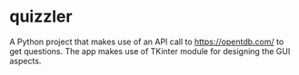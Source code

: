 # quizzler
A Python project that makes use of an API call to https://opentdb.com/ to get questions. The app makes use of TKinter module for designing the GUI aspects.
